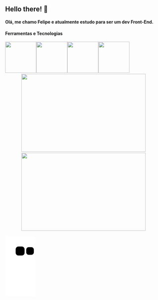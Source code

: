## Hello there!  👋

#### Olá, me chamo Felipe e atualmente estudo para ser um dev Front-End.

#### Ferramentas e Tecnologias
<html>
<div>
   <img height="100" width="100" src="https://cdn.jsdelivr.net/gh/devicons/devicon/icons/git/git-original.svg" /><img  height="100" width="100" src="https://cdn.jsdelivr.net/gh/devicons/devicon/icons/javascript/javascript-original.svg" /><img height="100" width="100" src="https://cdn.jsdelivr.net/gh/devicons/devicon/icons/html5/html5-original-wordmark.svg" /><img height="100" width="100" src="https://cdn.jsdelivr.net/gh/devicons/devicon/icons/css3/css3-original.svg" />
</div>

<div align="center">
   
   <img height="250" width="400" src="https://github-readme-stats.vercel.app/api?username=felipepellizzon&show_icons=true&theme=radical">
   <img height="250" width="400" src="https://github-readme-stats.vercel.app/api/top-langs/?username=felipepellizzon&layout=compact">
   
</div>
   
</html>



   ![Snake animation](https://github.com/felipepellizzon/felipepellizzon/blob/output/github-contribution-grid-snake.svg)
